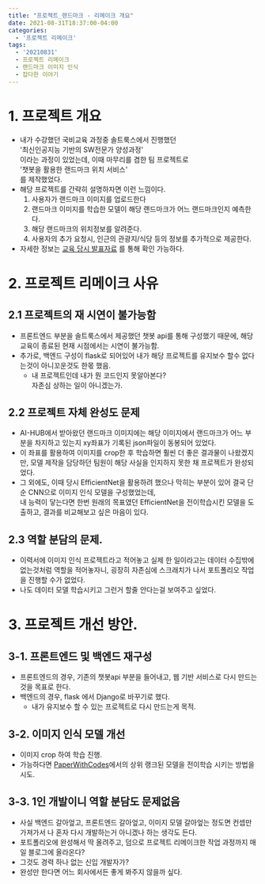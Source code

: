 ```yaml
---
title: "프로젝트_랜드마크 - 리메이크 개요"
date: 2021-08-31T18:37:00-04:00
categories:
  - '프로젝트 리메이크'
tags:
  - '20210831'
  - 프로젝트 리메이크
  - 랜드마크 이미지 인식
  - 잡다한 이야기
---
```




# 1. 프로젝트 개요
* 내가 수강했던 국비교육 과정중 솔트룩스에서 진행했던  
 '최신인공지능 기반의 SW전문가 양성과정'  
 이라는 과정이 있었는데, 이때 마무리를 겸한 팀 프로젝트로  
 '챗봇을 활용한 랜드마크 위치 서비스'  
 를 제작했었다.
* 해당 프로젝트를 간략히 설명하자면 이런 느낌이다.
  1. 사용자가 랜드마크 이미지를 업로드한다
  2. 랜드마크 이미지를 학습한 모델이 해당 랜드마크가 어느 랜드마크인지 예측한다.
  3. 해당 랜드마크의 위치정보를 알려준다.
  4. 사용자의 추가 요청시, 인근의 관광지/식당 등의 정보를 추가적으로 제공한다.
* 자세한 정보는 [교육 당시 발표자료](https://github.com/1geraldine1/1geraldine1.github.io/blob/master/assets/files/%EC%86%94%ED%8A%B8%EB%A3%A9%EC%8A%A4%20%EC%9D%B4%EB%AF%B8%EC%A7%80%20%EC%9D%B8%EC%8B%9D%20%ED%94%84%EB%A1%9C%EC%A0%9D%ED%8A%B8.pptx?raw=true "PPT 다운로드 링크로 이어집니다") 를 통해 확인 가능하다.

# 2. 프로젝트 리메이크 사유
## 2.1 프로젝트의 재 시연이 불가능함
* 프론트엔드 부분을 솔트룩스에서 제공했던 챗봇 api를 통해 구성했기 때문에, 해당 교육이 종료된 현재 시점에서는 시연이 불가능함.
* 추가로, 백엔드 구성이 flask로 되어있어 내가 해당 프로젝트를 유지보수 할수 없다는것이 아니꼬운것도 한몫 했음.
  * 내 프로젝트인데 내가 뭔 코드인지 못알아본다?  
  자존심 상하는 일이 아니겠는가.

## 2.2 프로젝트 자체 완성도 문제
  * AI-HUB에서 받아왔던 랜드마크 이미지에는 해당 이미지에서 랜드마크가 어느 부분을 차지하고 있는지 xy좌표가 기록된 json파일이 동봉되어 있었다.
  * 이 좌표를 활용하여 이미지를 crop한 후 학습하면 훨씬 더 좋은 결과물이 나왔겠지만, 모델 제작을 담당하던 팀원이 해당 사실을 인지하지 못한 채 프로젝트가 완성되었다.
  * 그 외에도, 이때 당시 EfficientNet을 활용하려 했으나 막히는 부분이 있어 결국 단순 CNN으로 이미지 인식 모델을 구성했었는데,  
  내 능력이 닿는다면 한번 원래의 목표였던 EfficientNet을 전이학습시킨 모델을 도출하고, 결과를 비교해보고 싶은 마음이 있다.
  
## 2.3 역할 분담의 문제.
  * 이력서에 이미지 인식 프로젝트라고 적어놓고 실제 한 일이라고는 데이터 수집밖에 없는것처럼 역할을 적어놓자니, 굉장히 자존심에 스크래치가 나서 포트폴리오 작업을 진행할 수가 없었다.
  * 나도 데이터 모델 학습시키고 그런거 할줄 안다는걸 보여주고 싶었다.

# 3. 프로젝트 개선 방안.
## 3-1. 프론트엔드 및 백엔드 재구성
* 프론트엔드의 경우, 기존의 챗봇api 부분을 들어내고, 웹 기반 서비스로 다시 만드는것을 목표로 한다.
* 백엔드의 경우, flask 에서 Django로 바꾸기로 했다.
  * 내가 유지보수 할 수 있는 프로젝트로 다시 만드는게 목적.

## 3-2. 이미지 인식 모델 개선
* 이미지 crop 하여 학습 진행.
* 가능하다면 [PaperWithCodes](https://paperswithcode.com/sota/)에서의 상위 랭크된 모델을 전이학습 시키는 방법을 시도.

## 3-3. 1인 개발이니 역할 분담도 문제없음
* 사실 백엔드 갈아엎고, 프론트엔드 갈아엎고, 이미지 모델 갈아엎는 정도면 컨셉만 가져가서 나 혼자 다시 개발하는거 아니겠나 하는 생각도 든다.
* 포트폴리오에 완성해서 딱 올려주고, 덤으로 프로젝트 리메이크한 작업 과정까지 매일 블로그에 올라온다?
* 그것도 경력 하나 없는 신입 개발자가?
* 완성만 한다면 어느 회사에서든 좋게 봐주지 않을까 싶다.